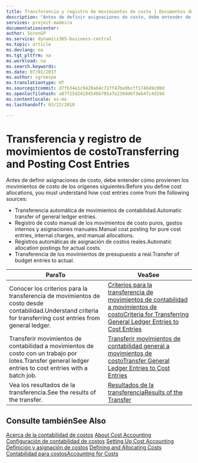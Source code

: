 ```yaml
---
title: Transferencia y registro de movimientos de costo | Documentos de Microsoft
description: "Antes de definir asignaciones de costo, debe entender de dónde provienen los movimientos de costo."
services: project-madeira
documentationcenter: 
author: SorenGP
ms.service: dynamics365-business-central
ms.topic: article
ms.devlang: na
ms.tgt_pltfrm: na
ms.workload: na
ms.search.keywords: 
ms.date: 07/01/2017
ms.author: sgroespe
ms.translationtype: HT
ms.sourcegitcommit: d7fb34e1c9428a64c71ff47be8bcff174649c00d
ms.openlocfilehash: a87f25d2419454bb785a7e239dd6f3eb4fc4d19d
ms.contentlocale: es-mx
ms.lasthandoff: 03/22/2018

---
```

# <a name="transferring-and-posting-cost-entries"></a><span data-ttu-id="9f54a-103">Transferencia y registro de movimientos de costo</span><span class="sxs-lookup"><span data-stu-id="9f54a-103">Transferring and Posting Cost Entries</span></span>
<span data-ttu-id="9f54a-104">Antes de definir asignaciones de costo, debe entender cómo provienen los movimientos de costo de los orígenes siguientes:</span><span class="sxs-lookup"><span data-stu-id="9f54a-104">Before you define cost allocations, you must understand how cost entries come from the following sources:</span></span>  

-   <span data-ttu-id="9f54a-105">Transferencia automática de movimientos de contabilidad.</span><span class="sxs-lookup"><span data-stu-id="9f54a-105">Automatic transfer of general ledger entries.</span></span>  
-   <span data-ttu-id="9f54a-106">Registro de costo manual de los movimientos de costo puros, gastos internos y asignaciones manuales.</span><span class="sxs-lookup"><span data-stu-id="9f54a-106">Manual cost posting for pure cost entries, internal charges, and manual allocations.</span></span>  
-   <span data-ttu-id="9f54a-107">Registros automáticas de asignación de costos reales.</span><span class="sxs-lookup"><span data-stu-id="9f54a-107">Automatic allocation postings for actual costs.</span></span>  
-   <span data-ttu-id="9f54a-108">Transferencia de los movimientos de presupuesto a real.</span><span class="sxs-lookup"><span data-stu-id="9f54a-108">Transfer of budget entries to actual.</span></span>  

|<span data-ttu-id="9f54a-109">**Para**</span><span class="sxs-lookup"><span data-stu-id="9f54a-109">**To**</span></span>|<span data-ttu-id="9f54a-110">**Vea**</span><span class="sxs-lookup"><span data-stu-id="9f54a-110">**See**</span></span>|  
|------------|-------------|  
|<span data-ttu-id="9f54a-111">Conocer los criterios para la transferencia de movimientos de costo desde contabilidad.</span><span class="sxs-lookup"><span data-stu-id="9f54a-111">Understand criteria for transferring cost entries from general ledger.</span></span>|[<span data-ttu-id="9f54a-112">Criterios para la transferencia de movimientos de contabilidad a movimientos de costo</span><span class="sxs-lookup"><span data-stu-id="9f54a-112">Criteria for Transferring General Ledger Entries to Cost Entries</span></span>](finance-criteria-for-transferring-general-ledger-entries-to-cost-entries.md)|  
|<span data-ttu-id="9f54a-113">Transferir movimientos de contabilidad a movimientos de costo con un trabajo por lotes.</span><span class="sxs-lookup"><span data-stu-id="9f54a-113">Transfer general ledger entries to cost entries with a batch job.</span></span>|[<span data-ttu-id="9f54a-114">Transferir movimientos de contabilidad general a movimientos de costo</span><span class="sxs-lookup"><span data-stu-id="9f54a-114">Transfer General Ledger Entries to Cost Entries</span></span>](finance-how-to-transfer-general-ledger-entries-to-cost-entries.md)|  
|<span data-ttu-id="9f54a-115">Vea los resultados de la transferencia.</span><span class="sxs-lookup"><span data-stu-id="9f54a-115">See the results of the transfer.</span></span>|[<span data-ttu-id="9f54a-116">Resultados de la transferencia</span><span class="sxs-lookup"><span data-stu-id="9f54a-116">Results of the Transfer</span></span>](finance-results-of-the-transfer.md)|  

## <a name="see-also"></a><span data-ttu-id="9f54a-117">Consulte también</span><span class="sxs-lookup"><span data-stu-id="9f54a-117">See Also</span></span>  
 <span data-ttu-id="9f54a-118">[Acerca de la contabilidad de costos](finance-about-cost-accounting.md) </span><span class="sxs-lookup"><span data-stu-id="9f54a-118">[About Cost Accounting](finance-about-cost-accounting.md) </span></span>  
 <span data-ttu-id="9f54a-119">[Configuración de contabilidad de costos](finance-set-up-cost-accounting.md) </span><span class="sxs-lookup"><span data-stu-id="9f54a-119">[Setting Up Cost Accounting](finance-set-up-cost-accounting.md) </span></span>  
 <span data-ttu-id="9f54a-120">[Definición y asignación de costos](finance-define-and-allocate-costs.md) </span><span class="sxs-lookup"><span data-stu-id="9f54a-120">[Defining and Allocating Costs](finance-define-and-allocate-costs.md) </span></span>  
 [<span data-ttu-id="9f54a-121">Contabilidad para costos</span><span class="sxs-lookup"><span data-stu-id="9f54a-121">Accounting for Costs</span></span>](finance-manage-cost-accounting.md)

